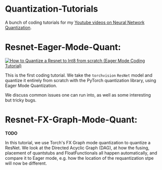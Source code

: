 # Quantization-Tutorials
A bunch of coding tutorials for my [Youtube videos on Neural Network Quantization](https://www.youtube.com/@NeuralNetworkQuantization).

# Resnet-Eager-Mode-Quant:

[![How to Quantize a Resnet to Int8 from scratch (Eager Mode Coding Tutorial)](https://ytcards.demolab.com/?id=8dLSVrnuBXM&title=How+to+Quantize+a+Resnet+to+Int8+from+scratch+(Coding+Tutorial)&lang=en&timestamp=1706473016&background_color=%230d1117&title_color=%23ffffff&stats_color=%23dedede&max_title_lines=1&width=250&border_radius=5 "How to Quantize a Resnet to Int8 from scratch (Eager Mode Coding Tutorial)")](https://www.youtube.com/watch?v=8dLSVrnuBXM)

This is the first coding tutorial. We take the `torchvision` `ResNet` model and quantize it entirely from scratch with the PyTorch quantization library, using Eager Mode Quantization.

We discuss common issues one can run into, as well as some interesting but tricky bugs.

# Resnet-FX-Graph-Mode-Quant:

**TODO** 

In this tutorial, we use Torch's FX Graph mode quantization to quantize a ResNet. We look at the Directed Acyclic Graph (DAG), at how the fusing, placement of quantstubs and FloatFunctionals all happen automatically, and compare it to Eager mode, e.g. how the location of the requantization stpe will now be different.
